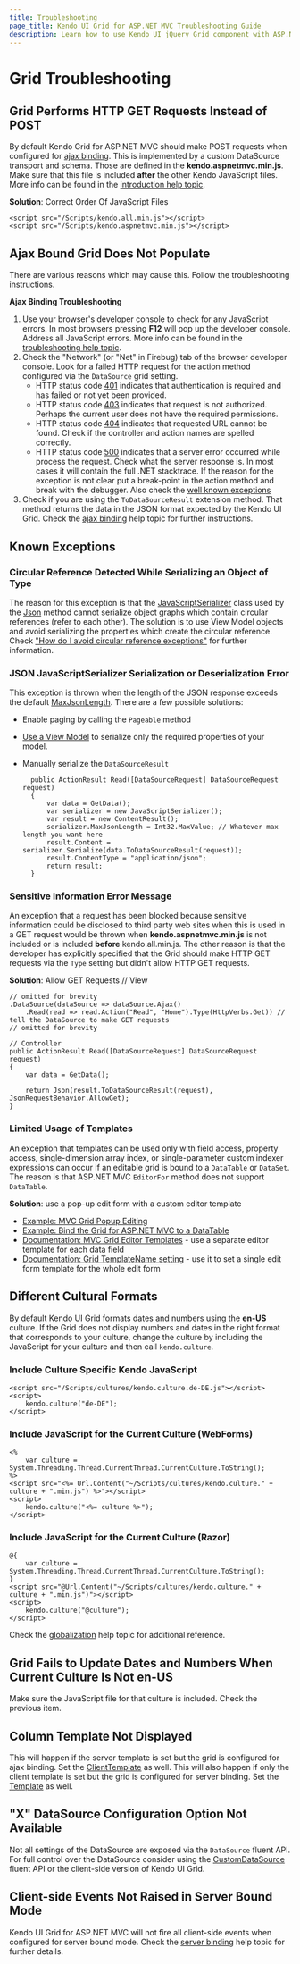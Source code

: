 ```yaml
---
title: Troubleshooting
page_title: Kendo UI Grid for ASP.NET MVC Troubleshooting Guide
description: Learn how to use Kendo UI jQuery Grid component with ASP.NET MVC Helpers and easily handle most common issues.
---
```


# Grid Troubleshooting

## Grid Performs HTTP GET Requests Instead of POST

By default Kendo Grid for ASP.NET MVC should make POST requests when configured for [ajax binding](/aspnet-mvc/helpers/grid/ajax-binding).
This is implemented by a custom DataSource transport and schema. Those are defined in the **kendo.aspnetmvc.min.js**. Make sure that this file is included **after** the other
Kendo JavaScript files. More info can be found in the [introduction help topic](/aspnet-mvc/introduction).

**Solution**: Correct Order Of JavaScript Files
```
<script src="/Scripts/kendo.all.min.js"></script>
<script src="/Scripts/kendo.aspnetmvc.min.js"></script>
```

## Ajax Bound Grid Does Not Populate

There are various reasons which may cause this. Follow the troubleshooting instructions.

**Ajax Binding Troubleshooting**

1. Use your browser's developer console to check for any JavaScript errors. In most browsers pressing **F12** will pop up the developer console. Address all JavaScript errors.
More info can be found in the [troubleshooting help topic](/aspnet-mvc/troubleshooting).
2. Check the "Network" (or "Net" in Firebug) tab of the browser developer console. Look for a failed HTTP request for the action method configured via the `DataSource` grid setting.
    - HTTP status code [401](https://en.wikipedia.org/wiki/List_of_HTTP_status_codes#401) indicates that authentication is required and has failed or not yet been provided.
    - HTTP status code [403](https://en.wikipedia.org/wiki/List_of_HTTP_status_codes#403) indicates that request is not authorized. Perhaps the current user does not have
    the required permissions.
    - HTTP status code [404](https://en.wikipedia.org/wiki/List_of_HTTP_status_codes#404) indicates that requested URL cannot be found.
    Check if the controller and action names are spelled correctly.
    - HTTP status code [500](https://en.wikipedia.org/wiki/List_of_HTTP_status_codes#500) indicates that a server error occurred while process the request.
    Check what the server response is. In most cases it will contain the full .NET stacktrace. If the reason for the exception is not clear put a break-point
    in the action method and break with the debugger. Also check the [well known exceptions](#well-known-exceptions)
3. Check if you are using the `ToDataSourceResult` extension method. That method returns the data in the JSON format expected by the Kendo UI Grid. Check the
[ajax binding](/aspnet-mvc/helpers/grid/ajax-binding) help topic for further instructions.

## Known Exceptions

### Circular Reference Detected While Serializing an Object of Type

The reason for this exception is that the [JavaScriptSerializer](https://msdn.microsoft.com/en-us/library/system.web.script.serialization.javascriptserializer.aspx) class used by
the [Json](https://msdn.microsoft.com/en-us/library/system.web.mvc.controller.json.aspx) method cannot serialize object graphs which contain circular references (refer to each other).
The solution is to use View Model objects and avoid serializing the properties which create the circular reference.
Check ["How do I avoid circular reference exceptions"](/aspnet-mvc/helpers/grid/faq#how-do-i-avoid-circular-reference-exceptions?) for further information.

### JSON JavaScriptSerializer Serialization or Deserialization Error

This exception is thrown when the length of the JSON response exceeds the default [MaxJsonLength](https://msdn.microsoft.com/en-us/library/system.web.script.serialization.javascriptserializer.maxjsonlength.aspx).
There are a few possible solutions:

* Enable paging by calling the `Pageable` method
* [Use a View Model](/aspnet-mvc/helpers/grid/faq#how-do-i-convert-my-models-to-view-model-objects?) to serialize only the required properties of your model.
* Manually serialize the `DataSourceResult`

        public ActionResult Read([DataSourceRequest] DataSourceRequest request)
        {
            var data = GetData();
            var serializer = new JavaScriptSerializer();
            var result = new ContentResult();
            serializer.MaxJsonLength = Int32.MaxValue; // Whatever max length you want here
            result.Content = serializer.Serialize(data.ToDataSourceResult(request));
            result.ContentType = "application/json";
            return result;
        }

### Sensitive Information Error Message

An exception that a request has been blocked because sensitive information could be disclosed to third party web sites when this is used in a GET request would be thrown when **kendo.aspnetmvc.min.js** is not included or is included **before** kendo.all.min.js. The other reason is that the developer has explicitly specified that the Grid should make HTTP GET requests via the `Type` setting but didn't allow HTTP GET requests.

**Solution**: Allow GET Requests
    // View

    // omitted for brevity
    .DataSource(dataSource => dataSource.Ajax()
        .Read(read => read.Action("Read", "Home").Type(HttpVerbs.Get)) // tell the DataSource to make GET requests
    // omitted for brevity

    // Controller
    public ActionResult Read([DataSourceRequest] DataSourceRequest request)
    {
        var data = GetData();

        return Json(result.ToDataSourceResult(request), JsonRequestBehavior.AllowGet);
    }

### Limited Usage of Templates 

An exception that templates can be used only with field access, property access, single-dimension array index, or single-parameter custom indexer expressions can occur if an editable grid is bound to a `DataTable` or `DataSet`. The reason is that ASP.NET MVC `EditorFor` method does not support `DataTable`.

**Solution**: use a pop-up edit form with a custom editor template

* [Example: MVC Grid Popup Editing](http://demos.telerik.com/aspnet-mvc/grid/editing-popup)
* [Example: Bind the Grid for ASP.NET MVC to a DataTable](/aspnet-mvc/helpers/grid/how-to/grid-bind-to-datatable)
* [Documentation: MVC Grid Editor Templates](/aspnet-mvc/helpers/grid/editor-templates) - use a separate editor template for each data field
* [Documentation: Grid TemplateName setting]( /api/aspnet-mvc/kendo.mvc.ui.fluent/grideditingsettingsbuilder#methods-TemplateName(System.String) ) - use it
to set a single edit form template for the whole edit form

## Different Cultural Formats 

By default Kendo UI Grid formats dates and numbers using the **en-US** culture. If the Grid does not display numbers and dates in the right format that corresponds to your culture, change the culture by including the JavaScript for your culture and then call `kendo.culture`.

### Include Culture Specific Kendo JavaScript
    <script src="/Scripts/cultures/kendo.culture.de-DE.js"></script>
    <script>
        kendo.culture("de-DE");
    </script>

### Include JavaScript for the Current Culture (WebForms)
    <%
        var culture = System.Threading.Thread.CurrentThread.CurrentCulture.ToString();
    %>
    <script src="<%= Url.Content("~/Scripts/cultures/kendo.culture." + culture + ".min.js") %>"></script>
    <script>
        kendo.culture("<%= culture %>");
    </script>

### Include JavaScript for the Current Culture (Razor)
    @{
        var culture = System.Threading.Thread.CurrentThread.CurrentCulture.ToString();
    }
    <script src="@Url.Content("~/Scripts/cultures/kendo.culture." + culture + ".min.js")"></script>
    <script>
        kendo.culture("@culture");
    </script>

Check the [globalization](/aspnet-mvc/globalization) help topic for additional reference.

## Grid Fails to Update Dates and Numbers When Current Culture Is Not en-US

Make sure the JavaScript file for that culture is included. Check the previous item.

## Column Template Not Displayed

This will happen if the server template is set but the grid is configured for ajax binding. Set the [ClientTemplate](/aspnet-mvc/helpers/grid/configuration#clienttemplate) as well.
This will also happen if only the client template is set but the grid is configured for server binding. Set the [Template](/aspnet-mvc/helpers/grid/configuration#template) as well.

## "X" DataSource Configuration Option Not Available

Not all settings of the DataSource are exposed via the `DataSource` fluent API. For full control over the DataSource consider using the [CustomDataSource](/aspnet-mvc/custom-datasource) fluent API or the client-side version of Kendo UI Grid.

## Client-side Events Not Raised in Server Bound Mode

Kendo UI Grid for ASP.NET MVC will not fire all client-side events when configured for server bound mode.
Check the [server binding](/aspnet-mvc/helpers/grid/server-binding#client-side-events-and-server-binding) help topic for further details.
